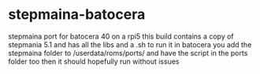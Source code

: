 # stepmaina-batocera
 stepmaina port for batocera 40 on a rpi5
 this build contains a copy of stepmania 5.1 and has all the libs and a .sh to run it in batocera
 you add the stepmaina folder to /userdata/roms/ports/ and have the script in the ports folder too
 then it should hopefully run without issues
 
 
